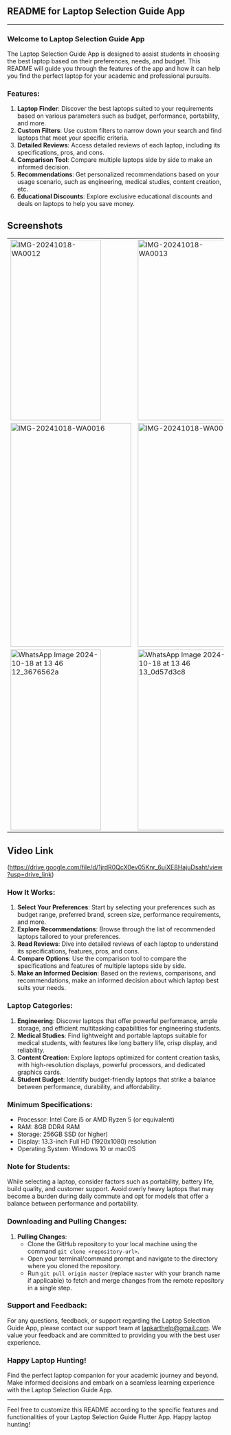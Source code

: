 ## README for Laptop Selection Guide App

---

### Welcome to Laptop Selection Guide App

The Laptop Selection Guide App is designed to assist students in choosing the best laptop based on their preferences, needs, and budget. This README will guide you through the features of the app and how it can help you find the perfect laptop for your academic and professional pursuits.

### Features:

1. **Laptop Finder**: Discover the best laptops suited to your requirements based on various parameters such as budget, performance, portability, and more.
2. **Custom Filters**: Use custom filters to narrow down your search and find laptops that meet your specific criteria.
3. **Detailed Reviews**: Access detailed reviews of each laptop, including its specifications, pros, and cons.
4. **Comparison Tool**: Compare multiple laptops side by side to make an informed decision.
5. **Recommendations**: Get personalized recommendations based on your usage scenario, such as engineering, medical studies, content creation, etc.
6. **Educational Discounts**: Explore exclusive educational discounts and deals on laptops to help you save money.


## Screenshots

<div align="center">
<table>
  <tr>
    <td><img src="https://github.com/user-attachments/assets/cbe9bf4c-908e-4d5c-ba74-efae47710c1d" width="210px" height="420px" alt="IMG-20241018-WA0012"/></td>
    <td><img src="https://github.com/user-attachments/assets/eed9817f-0784-4f2a-8f14-5f02563a3da0" width="210px" height="420px" alt="IMG-20241018-WA0013"/></td>
    <td><img src="https://github.com/user-attachments/assets/b01d12c3-e91f-4e99-becc-56316174c8e1" width="210px" height="420px" alt="IMG-20241018-WA0014"/></td>
  </tr>
  <tr>
    <td><img src="https://github.com/user-attachments/assets/581c7b55-5cb5-47c4-bb92-3d47709b1407" width="280px" height="520px" alt="IMG-20241018-WA0016"/></td>
    <td><img src="https://github.com/user-attachments/assets/fcbd52b7-bc1b-469d-abb2-7fb6123f5c62" width="280px" height="520px" alt="IMG-20241018-WA0017"/></td>
    <td><img src="https://github.com/user-attachments/assets/b13264f5-820a-4d66-9300-15a839244bd9" width="280px" height="520px" alt="WhatsApp Image 2024-10-18 at 13 46 12_3676562a"/></td>
  </tr>
  <tr>
    <td><img src="https://github.com/user-attachments/assets/70538497-61ae-4458-b677-650836c37366" width="210px" height="420px" alt="WhatsApp Image 2024-10-18 at 13 46 12_3676562a"/></td>
    <td><img src="https://github.com/user-attachments/assets/0c069770-e5fc-44b5-9fe4-3de48c1d4cd7" width="210px" height="420px" alt="WhatsApp Image 2024-10-18 at 13 46 13_0d57d3c8"/></td>
    <td><img src="https://github.com/user-attachments/assets/b95f1238-045b-4e39-8237-0fbb017c54b2" width="210px" height="420px" alt="WhatsApp Image 2024-10-18 at 13 46 12_eabb3139"/></td>
  </tr>
</table>


</div>

## Video Link

(https://drive.google.com/file/d/1jrdR0QcX0ev05Knr_6uiXE8HajuDsaht/view?usp=drive_link)






### How It Works:

1. **Select Your Preferences**: Start by selecting your preferences such as budget range, preferred brand, screen size, performance requirements, and more.
2. **Explore Recommendations**: Browse through the list of recommended laptops tailored to your preferences.
3. **Read Reviews**: Dive into detailed reviews of each laptop to understand its specifications, features, pros, and cons.
4. **Compare Options**: Use the comparison tool to compare the specifications and features of multiple laptops side by side.
5. **Make an Informed Decision**: Based on the reviews, comparisons, and recommendations, make an informed decision about which laptop best suits your needs.

### Laptop Categories:

1. **Engineering**: Discover laptops that offer powerful performance, ample storage, and efficient multitasking capabilities for engineering students.
2. **Medical Studies**: Find lightweight and portable laptops suitable for medical students, with features like long battery life, crisp display, and reliability.
3. **Content Creation**: Explore laptops optimized for content creation tasks, with high-resolution displays, powerful processors, and dedicated graphics cards.
4. **Student Budget**: Identify budget-friendly laptops that strike a balance between performance, durability, and affordability.

### Minimum Specifications:

- Processor: Intel Core i5 or AMD Ryzen 5 (or equivalent)
- RAM: 8GB DDR4 RAM
- Storage: 256GB SSD (or higher)
- Display: 13.3-inch Full HD (1920x1080) resolution
- Operating System: Windows 10 or macOS

### Note for Students:

While selecting a laptop, consider factors such as portability, battery life, build quality, and customer support. Avoid overly heavy laptops that may become a burden during daily commute and opt for models that offer a balance between performance and portability.


### Downloading and Pulling Changes:



1. **Pulling Changes**:
   - Clone the GitHub repository to your local machine using the command `git clone <repository-url>`.
   - Open your terminal/command prompt and navigate to the directory where you cloned the repository.
   - Run `git pull origin master` (replace `master` with your branch name if applicable) to fetch and merge changes from the remote repository in a single step.



### Support and Feedback:

For any questions, feedback, or support regarding the Laptop Selection Guide App, please contact our support team at lapkarthelp@gmail.com. We value your feedback and are committed to providing you with the best user experience.

### Happy Laptop Hunting!

Find the perfect laptop companion for your academic journey and beyond. Make informed decisions and embark on a seamless learning experience with the Laptop Selection Guide App.

---

Feel free to customize this README according to the specific features and functionalities of your Laptop Selection Guide Flutter App. Happy laptop hunting!
